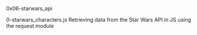 0x06-starwars_api

0-starwars_characters.js
Retrieving data from the Star Wars API in JS using the request module